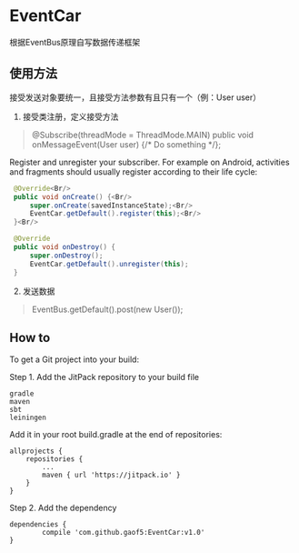 # EventCar
根据EventBus原理自写数据传递框架


## 使用方法
接受发送对象要统一，且接受方法参数有且只有一个（例：User user）

1. 接受类注册，定义接受方法
>@Subscribe(threadMode = ThreadMode.MAIN)
public void onMessageEvent(User user) {/* Do something */};

Register and unregister your subscriber. For example on Android, activities and fragments should usually register according to their life cycle:

```java
 @Override<Br/>
 public void onCreate() {<Br/>
     super.onCreate(savedInstanceState);<Br/>
     EventCar.getDefault().register(this);<Br/>
 }<Br/>

 @Override
 public void onDestroy() {
     super.onDestroy();
     EventCar.getDefault().unregister(this);
 }
 ```

2. 发送数据

> EventBus.getDefault().post(new User());

## How to

To get a Git project into your build:

Step 1. Add the JitPack repository to your build file

    gradle
    maven
    sbt
    leiningen

Add it in your root build.gradle at the end of repositories:

	allprojects {
		repositories {
			...
			maven { url 'https://jitpack.io' }
		}
	}


Step 2. Add the dependency

	dependencies {
	        compile 'com.github.gaof5:EventCar:v1.0'
	}
